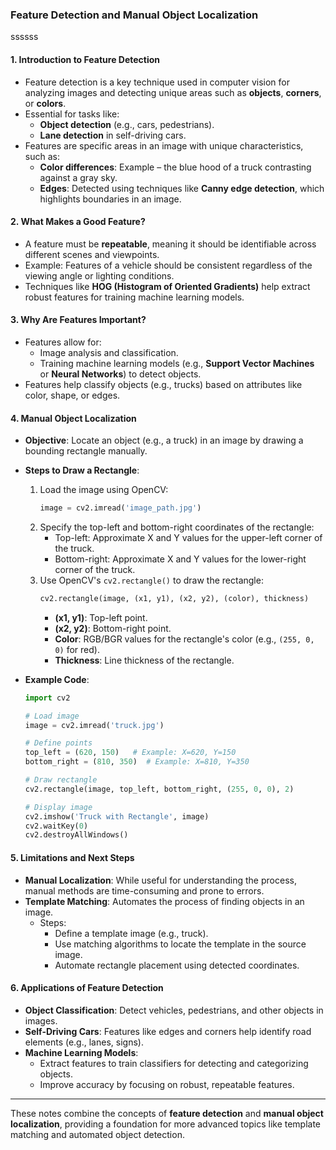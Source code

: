 ### **Feature Detection and Manual Object Localization**
ssssss
#### **1. Introduction to Feature Detection**
   - Feature detection is a key technique used in computer vision for analyzing images and detecting unique areas such as **objects**, **corners**, or **colors**.
   - Essential for tasks like:
     - **Object detection** (e.g., cars, pedestrians).
     - **Lane detection** in self-driving cars.
   - Features are specific areas in an image with unique characteristics, such as:
     - **Color differences**: Example – the blue hood of a truck contrasting against a gray sky.
     - **Edges**: Detected using techniques like **Canny edge detection**, which highlights boundaries in an image.

#### **2. What Makes a Good Feature?**
   - A feature must be **repeatable**, meaning it should be identifiable across different scenes and viewpoints.
   - Example: Features of a vehicle should be consistent regardless of the viewing angle or lighting conditions.
   - Techniques like **HOG (Histogram of Oriented Gradients)** help extract robust features for training machine learning models.

#### **3. Why Are Features Important?**
   - Features allow for:
     - Image analysis and classification.
     - Training machine learning models (e.g., **Support Vector Machines** or **Neural Networks**) to detect objects.
   - Features help classify objects (e.g., trucks) based on attributes like color, shape, or edges.

#### **4. Manual Object Localization**
   - **Objective**: Locate an object (e.g., a truck) in an image by drawing a bounding rectangle manually.
   - **Steps to Draw a Rectangle**:
     1. Load the image using OpenCV:
        ```python
        image = cv2.imread('image_path.jpg')
        ```
     2. Specify the top-left and bottom-right coordinates of the rectangle:
        - Top-left: Approximate X and Y values for the upper-left corner of the truck.
        - Bottom-right: Approximate X and Y values for the lower-right corner of the truck.
     3. Use OpenCV's `cv2.rectangle()` to draw the rectangle:
        ```python
        cv2.rectangle(image, (x1, y1), (x2, y2), (color), thickness)
        ```
        - **(x1, y1)**: Top-left point.
        - **(x2, y2)**: Bottom-right point.
        - **Color**: RGB/BGR values for the rectangle's color (e.g., `(255, 0, 0)` for red).
        - **Thickness**: Line thickness of the rectangle.

   - **Example Code**:
     ```python
     import cv2
     
     # Load image
     image = cv2.imread('truck.jpg')

     # Define points
     top_left = (620, 150)   # Example: X=620, Y=150
     bottom_right = (810, 350)  # Example: X=810, Y=350

     # Draw rectangle
     cv2.rectangle(image, top_left, bottom_right, (255, 0, 0), 2)

     # Display image
     cv2.imshow('Truck with Rectangle', image)
     cv2.waitKey(0)
     cv2.destroyAllWindows()
     ```

#### **5. Limitations and Next Steps**
   - **Manual Localization**: While useful for understanding the process, manual methods are time-consuming and prone to errors.
   - **Template Matching**: Automates the process of finding objects in an image.
     - Steps:
       - Define a template image (e.g., truck).
       - Use matching algorithms to locate the template in the source image.
       - Automate rectangle placement using detected coordinates.

#### **6. Applications of Feature Detection**
   - **Object Classification**: Detect vehicles, pedestrians, and other objects in images.
   - **Self-Driving Cars**: Features like edges and corners help identify road elements (e.g., lanes, signs).
   - **Machine Learning Models**:
     - Extract features to train classifiers for detecting and categorizing objects.
     - Improve accuracy by focusing on robust, repeatable features.

---

These notes combine the concepts of **feature detection** and **manual object localization**, providing a foundation for more advanced topics like template matching and automated object detection.
